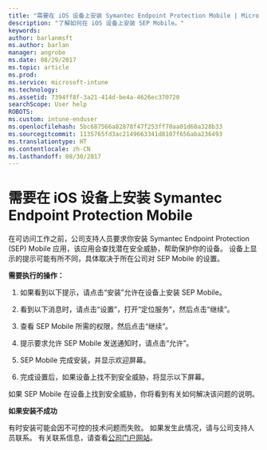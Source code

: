 ```yaml
---
title: "需要在 iOS 设备上安装 Symantec Endpoint Protection Mobile | Microsoft Docs"
description: "了解如何在 iOS 设备上安装 SEP Mobile。"
keywords: 
author: barlanmsft
ms.author: barlan
manager: angrobe
ms.date: 08/29/2017
ms.topic: article
ms.prod: 
ms.service: microsoft-intune
ms.technology: 
ms.assetid: 7394ff8f-3a21-414d-be4a-4626ec370720
searchScope: User help
ROBOTS: 
ms.custom: intune-enduser
ms.openlocfilehash: 5bc687566a82878f47f253ff70aa01d68a328b33
ms.sourcegitcommit: 1135765fd3ac2149663341d8107f656aba236493
ms.translationtype: HT
ms.contentlocale: zh-CN
ms.lasthandoff: 08/30/2017
---
```

# <a name="you-need-to-install-symantec-endpoint-protection-mobile-on-your-ios-device"></a>需要在 iOS 设备上安装 Symantec Endpoint Protection Mobile

在可访问工作之前，公司支持人员要求你安装 Symantec Endpoint Protection (SEP) Mobile 应用，该应用会查找潜在安全威胁，帮助保护你的设备。 设备上显示的提示可能有所不同，具体取决于所在公司对 SEP Mobile 的设置。

**需要执行的操作：**

1.  如果看到以下提示，请点击“安装”允许在设备上安装 SEP Mobile。

  <!--![Tap install to install Skycure](./media/ios-mtd-install-app-request.png)-->

2. 看到以下消息时，请点击“设置”，打开“定位服务”，然后点击“继续”。

  <!--![Tap Settings and then Location Services](./media/ios-skycure-allow-location-services.png)-->

3. 查看 SEP Mobile 所需的权限，然后点击“继续”。

4. 提示要求允许 SEP Mobile 发送通知时，请点击“允许”。

  <!--![Tap Settings and then Location Services](./media/ios-skycure-allow-notifications.png)-->

5. SEP Mobile 完成安装，并显示欢迎屏幕。

  <!--![Skycure welcome screen, which displays a short explanation of what Skycure is and presents the option to continue.](./media/ios-skycure-welcome-screen.png)-->

6. 完成设置后，如果设备上找不到安全威胁，将显示以下屏幕。

  <!--![Skycure found no security threats](./media/ios-skycure-no-threats-found.png)-->

如果 SEP Mobile 在设备上找到安全威胁，你将看到有关如何解决该问题的说明。

**如果安装不成功**

有时安装可能会因不可控的技术问题而失败。 如果发生此情况，请与公司支持人员联系。 有关联系信息，请查看[公司门户网站](http://portal.manage.microsoft.com)。
